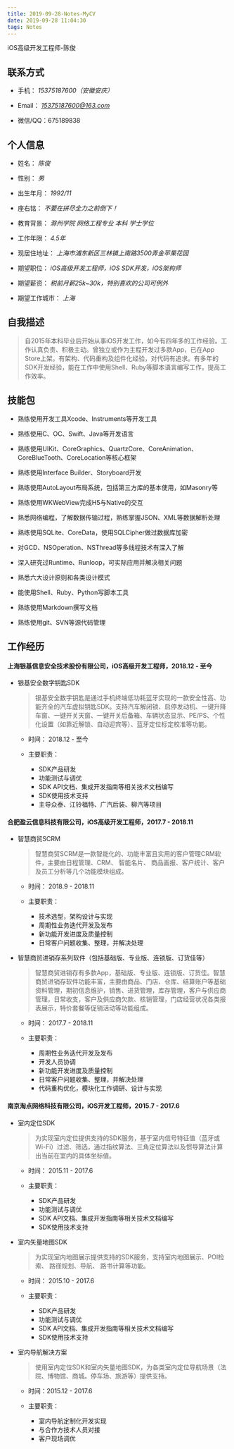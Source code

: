 ```yaml
---
title: 2019-09-28-Notes-MyCV
date: 2019-09-28 11:04:30
tags: Notes
---
```


iOS高级开发工程师-陈俊

<!--more-->

## __联系方式__

* 手机： *15375187600（安徽安庆）*

* Email： *15375187600@163.com*

* 微信/QQ：675189838

## __个人信息__

* 姓名： *陈俊*

* 性别： *男*

* 出生年月： *1992/11*

* 座右铭： *不要在拼尽全力之前倒下！*

* 教育背景： *滁州学院 网络工程专业 本科 学士学位*

* 工作年限： *4.5年*

* 现居住地址： *上海市浦东新区三林镇上南路3500弄金苹果花园*

* 期望职位： *iOS高级开发工程师，iOS SDK开发，iOS架构师*

* 期望薪资： *税前月薪25k~30k，特别喜欢的公司可例外*

* 期望工作城市： *上海*

## __自我描述__

> 自2015年本科毕业后开始从事iOS开发工作，如今有四年多的工作经验。工作认真负责、积极主动。曾独立或作为主程开发过多款App，已在App Store上架。有架构、代码重构及组件化经验，对代码有追求。有多年的SDK开发经验，能在工作中使用Shell、Ruby等脚本语言编写工作，提高工作效率。

## __技能包__

* 熟练使用开发工具Xcode、Instruments等开发工具

* 熟练使用C、OC、Swift、Java等开发语言

* 熟练使用UIKit、CoreGraphics、QuartzCore、CoreAnimation、CoreBlueTooth、CoreLocation等核心框架

* 熟练使用Interface Builder、Storyboard开发

* 熟练使用AutoLayout布局系统，包括第三方库的基本使用，如Masonry等

* 熟练使用WKWebView完成H5与Native的交互

* 熟悉网络编程，了解数据传输过程，熟练掌握JSON、XML等数据解析处理

* 熟练使用SQLite、CoreData，使用SQLCipher做过数据库加密

* 对GCD、NSOperation、NSThread等多线程技术有深入了解

* 深入研究过Runtime、Runloop，可实际应用并解决相关问题

* 熟悉六大设计原则和各类设计模式

* 能使用Shell、Ruby、Python写脚本工具

* 熟练使用Markdown撰写文档

* 熟练使用git、SVN等源代码管理

## __工作经历__

#### 上海银基信息安全技术股份有限公司，iOS高级开发工程师，2018.12 - 至今

* 银基安全数字钥匙SDK
    > 银基安全数字钥匙是通过手机终端低功耗蓝牙实现的一款安全性高、功能齐全的汽车虚拟钥匙SDK。支持汽车解闭锁、启停发动机、一键升降车窗、一键开关天窗、一键开关后备箱、车辆状态显示、PE/PS、个性化设置（如靠近解锁、自动迎宾等）、蓝牙定位标定校准等功能。

    * 时间： 2018.12 - 至今

    * 主要职责：
        - SDK产品研发
        - 功能测试与调优
        - SDK API文档、集成开发指南等相关技术文档编写
        - SDK使用技术支持
        - 主导众泰、江铃福特、广汽后装、柳汽等项目

#### 合肥盈云信息科技有限公司，iOS高级开发工程师，2017.7 - 2018.11

* 智慧商贸SCRM
    > 智慧商贸SCRM是一款智能化的、功能丰富且实用的客户管理CRM软件，主要由日程管理、CRM、 智能名片、 商品画报、客户统计、客户及员工分析等几个功能模块组成。

    * 时间： 2018.9 - 2018.11

    * 主要职责：
        - 技术选型，架构设计与实现
        - 周期性业务迭代开发及发布
        - 新功能开发进度及质量控制
        - 日常客户问题收集、整理，并解决处理

* 智慧商贸进销存系列软件（包括基础版、专业版、连锁版、订货佳等）
    > 智慧商贸进销存有多款App，基础版、专业版、连锁版、订货佳。智慧商贸进销存软件功能丰富，主要由商品、门店、仓库、结算账户等基础资料管理，期初信息维护，销售、进货管理，库存管理，客户与供应商管理，日常收支，客户及供应商欠款、核销管理，门店经营状况各类报表展示，特价套餐等促销活动等功能组成。

    * 时间： 2017.7 - 2018.11

    * 主要职责：
        - 周期性业务迭代开发及发布
        - 开发人员协调
        - 新功能开发进度及质量控制
        - 日常客户问题收集、整理，并解决处理
        - 代码重构优化，模块化工作调研、设计与实现

#### 南京淘点网络科技有限公司，iOS开发工程师，2015.7 - 2017.6

* 室内定位SDK
    > 为实现室内定位提供支持的SDK服务，基于室内信号特征值（蓝牙或Wi-Fi）过滤、筛选，通过指纹算法、三角定位算法以及惯导算法计算出当前在室内的具体坐标值。

    * 时间： 2015.11 - 2017.6

    * 主要职责：
        - SDK产品研发
        - 功能测试与调优
        - SDK API文档、集成开发指南等相关技术文档编写
        - SDK使用技术支持

* 室内矢量地图SDK
    > 为实现室内地图展示提供支持的SDK服务，支持室内地图展示、POI检索、 路径规划、导航、 路书计算等功能。

    * 时间： 2015.10 - 2017.6

    * 主要职责：
        - SDK产品研发
        - 功能测试与调优
        - SDK API文档、集成开发指南等相关技术文档编写
        - SDK使用技术支持

* 室内导航解决方案
    > 使用室内定位SDK和室内矢量地图SDK，为各类室内定位导航场景（法院、博物馆、商城。停车场、旅游等）提供支持。

    * 时间：2015.12 - 2017.6

    * 主要职责：
        - 室内导航定制化开发实现
        - 与合作方技术人员对接
        - 客户现场调优
